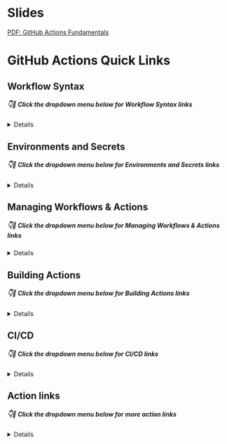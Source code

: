 # Slides

[PDF: GitHub Actions Fundamentals](https://github.com/gh-mentor/actions-training-materials/blob/main/slides/GitHub-Actions-Fundamentals.pdf)

# GitHub Actions Quick Links

## Workflow Syntax
##### 👇🔗 Click the dropdown menu below for Workflow Syntax links

<details>

### Basic Syntax

[GitHub Actions workflow syntax](https://docs.github.com/en/actions/reference/workflow-syntax-for-github-actions/) 

### Webhook Events

[Workflow syntax for scheduled events](https://docs.github.com/en/actions/reference/workflow-syntax-for-github-actions#onschedule/) 

[Scheduled events](https://docs.github.com/en/actions/reference/events-that-trigger-workflows#schedule/) 

### Scheduled Events

[Workflow syntax for events](https://docs.github.com/en/actions/reference/workflow-syntax-for-github-actions#on/)

[Events that trigger workflows](https://docs.github.com/en/actions/reference/events-that-trigger-workflows#webhook-events/) 

[Webhook event payloads](https://docs.github.com/en/developers/webhooks-and-events/webhooks/webhook-events-and-payloads/)

### Manual Events

[Manual events](https://docs.github.com/en/actions/reference/events-that-trigger-workflows#manual-events/)

[Workflow_dispatch API](https://docs.github.com/en/rest/reference/actions#create-a-workflow-dispatch-event/)

[Create a repository dispatch event](https://docs.github.com/en/rest/reference/repos#create-a-repository-dispatch-event/)

[GitHub CLI - trigger a workflow_dispatch event](https://cli.github.com/manual/gh_workflow_run/) 

### Runners

[Workflow syntax for runners](https://docs.github.com/en/actions/reference/workflow-syntax-for-github-actions#jobsjob_idruns-on)

[Using GitHub-hosted runners](https://docs.github.com/en/actions/using-github-hosted-runners)

[Using self-hosted runners](https://docs.github.com/en/actions/hosting-your-own-runners)

### GitHub Hosted Runners

[About GitHub-hosted runners](https://docs.github.com/en/actions/using-github-hosted-runners/about-github-hosted-runners) 

[Customizing GitHub-hosted runners](https://docs.github.com/en/actions/using-github-hosted-runners/customizing-github-hosted-runners) 

[List of pre-installed software on GitHub-hosted runners](https://github.com/actions/virtual-environments)

[Billing for GitHub Actions](https://docs.github.com/en/billing/managing-billing-for-github-actions/about-billing-for-github-actions)

[Usage limits for GitHub-hosted runners](https://docs.github.com/en/actions/reference/usage-limits-billing-and-administration#usage-limits) 

### Self Hosted Runners

[About self-hosted runners](https://docs.github.com/en/actions/hosting-your-own-runners/about-self-hosted-runners)

[Self-hosted runners usage limits](https://docs.github.com/en/actions/reference/usage-limits-billing-and-administration#usage-limits)

[Adding self-hosted runners](https://docs.github.com/en/actions/hosting-your-own-runners/adding-self-hosted-runners)

[Using a proxy with self-hosted runners](https://docs.github.com/en/actions/hosting-your-own-runners/using-a-proxy-server-with-self-hosted-runners) 

### Actions

[Workflow syntax for steps](https://docs.github.com/en/actions/reference/workflow-syntax-for-github-actions#jobsjob_idsteps)

[Essential features of GitHub Actions](https://docs.github.com/en/actions/learn-github-actions/essential-features-of-github-actions) 

[Storing workflow data as artifacts](https://docs.github.com/en/actions/using-workflows/storing-workflow-data-as-artifacts)

### Marketplace

[GitHub Marketplace](https://github.com/marketplace?type=actions)

[Publishing Actions to the GitHub Marketplace](https://docs.github.com/en/actions/creating-actions/publishing-actions-in-github-marketplace) 

### Starter Workflows

[Repository containing the starter workflows](https://github.com/actions/starter-workflows)

[Setting up CI using templates](https://docs.github.com/en/actions/guides/setting-up-continuous-integration-using-workflow-templates)

### Advanced Syntax

[Example permissions syntax](https://github.blog/changelog/2021-04-20-github-actions-control-permissions-for-github_token/)

[Workflow syntax](https://docs.github.com/en/actions/reference/workflow-syntax-for-github-actions)

[Service Containers](https://docs.github.com/en/actions/using-containerized-services/about-service-containers)

### Function Expressions

[Functions](https://docs.github.com/en/actions/reference/context-and-expression-syntax-for-github-actions#format)
  
</details>

## Environments and Secrets
##### 👇🔗 Click the dropdown menu below for Environments and Secrets links

<details>

[Environment docs](https://docs.github.com/en/actions/reference/environments)

[Workflow syntax](https://docs.github.com/en/actions/reference/workflow-syntax-for-github-actions#jobsjob_idenvironment)

[Deployment API](https://developer.github.com/v3/repos/deployments/)

### GitHub Secret Store

[Secrets](https://docs.github.com/en/actions/reference/encrypted-secrets)

### Types of Secrets

[Encrypted secrets](https://docs.github.com/en/actions/reference/encrypted-secrets) 

[Environment secrets](https://docs.github.com/en/actions/reference/encrypted-secrets#creating-encrypted-secrets-for-an-environment)

[Repository secrets](https://docs.github.com/en/actions/reference/encrypted-secrets#creating-encrypted-secrets-for-a-repository)

[Organization secrets](https://docs.github.com/en/actions/reference/encrypted-secrets#creating-encrypted-secrets-for-an-organization)

### Using Secrets in Workflows

[GITHUB_TOKEN](https://docs.github.com/en/actions/reference/authentication-in-a-workflow) 

[GITHUB_TOKEN permissions](https://docs.github.com/en/actions/reference/authentication-in-a-workflow#permissions-for-the-github_token)

### Permissions for GITHUB_TOKEN

[Source blog](https://github.blog/changelog/2021-04-20-github-actions-control-permissions-for-github_token/)
  
</details>

## Managing Workflows & Actions
##### 👇🔗 Click the dropdown menu below for Managing Workflows & Actions links

<details>

### Actions Policies

[Report Actions usage](https://github.com/ActionsDesk/report-action-usage)

[Enforcing Actions policies in your enterprise](https://docs.github.com/en/github/setting-up-and-managing-your-enterprise/setting-policies-for-organizations-in-your-enterprise-account/enforcing-github-actions-policies-in-your-enterprise-account)

[Enforcing Actions policies in your organizations](https://docs.github.com/en/organizations/managing-organization-settings/disabling-or-limiting-github-actions-for-your-organization) 

[Enforcing Actions policies in your repositories](https://docs.github.com/en/github/administering-a-repository/managing-repository-settings/disabling-or-limiting-github-actions-for-a-repository)

### Sharing Workflows in an organization

[Sharing workflows with your organization](https://docs.github.com/en/actions/learn-github-actions/sharing-workflows-with-your-organization/)

[Sharing workflows with GitHub Apps](https://github.github.io/practices-knowledge-base/3-actions/auth-as-github-app/)

[Actions best practices](https://github.github.io/practices-knowledge-base/3-actions/actions-best-practices/)

[Reusable workflows](https://docs.github.com/en/enterprise-cloud@latest/actions/learn-github-actions/reusing-workflows/)

### Sharing Actions

[Sharing actions and workflows](https://docs.github.com/en/enterprise-cloud@latest/actions/creating-actions/sharing-actions-and-workflows-with-your-enterprise/)

### Caching

[Cache support for GHES](https://github.com/github/roadmap/issues/273/) 

[GitHub Docs - Caching dependencies to speed up workflows](https://docs.github.com/en/actions/guides/caching-dependencies-to-speed-up-workflows/) 

[GitHub Action - actions/cache](https://github.com/actions/cache/)

### Best Practices on Actions in an Organization

[Actions best practices:](https://github.github.io/practices-knowledge-base/3-actions/actions-best-practices/)

  </details>

## Building Actions
##### 👇🔗 Click the dropdown menu below for Building Actions links

<details>

### Writing Your Own Actions

[Creating Actions](https://docs.github.com/en/actions/creating-actions/)

[Metadata syntax](https://docs.github.com/en/actions/creating-actions/metadata-syntax-for-github-actions/)

[JavaScript Actions](https://docs.github.com/en/actions/creating-actions/creating-a-javascript-action/)

[Typescript Actions](https://github.com/ActionsDesk/ps-typescript-template/)

[Docker Action](https://docs.github.com/en/actions/creating-actions/creating-a-docker-container-action/)

[Composite action](https://docs.github.com/en/actions/creating-actions/creating-a-composite-run-steps-action/)

[Actions toolkit](https://github.com/actions/toolkit)

[Super Linter](https://github.com/github/super-linter)

[GitHub cache action (see action.yml)](https://github.com/actions/cache)

### Using the GitHub API

[REST libraries](https://docs.github.com/en/rest/overview/libraries/) 

[GraphQL API](https://docs.github.com/en/graphql/) 

[JS Octokit documentation](https://octokit.github.io/rest.js/v18/) 

### Best Practices

[SOLID design principles](https://en.wikipedia.org/wiki/SOLID/)

[Semantic versioning https://semver.org/)

[Publish to the Marketplace](https://docs.github.com/en/actions/creating-actions/publishing-actions-in-github-marketplace/) 

[Actions templates](https://github.com/actions/) 

[Actions toolkit](https://github.com/actions/toolkit/) 

[TypeScript template from ActionsDesk](https://github.com/ActionsDesk/ps-typescript-template/)

[GitHub script](https://github.com/actions/github-script/)

[CLI pattern](https://github.com/ActionsDesk/admin-support-issueops-actions/)

</details>

## CI/CD
##### 👇🔗 Click the dropdown menu below for CI/CD links

<details>

### Basic CI workflow

[Learning lab](https://lab.github.com/githubtraining/github-actions:-continuous-integration/)

[Go CI workflow](https://github.com/gh-mentor/actions-go/blob/main/.github/workflows/CI.yml/)

### Linting

[Super-linter](https://github.com/github/super-linter/)

[Go lint](https://github.com/gh-mentor/actions-go/blob/main/samples/workflow-syntax/golangci-lint.yml/)

## Runners

[GitHub-hosted runners docs](https://docs.github.com/en/actions/using-github-hosted-runners/) 

[GitHub-hosted runner virtual environments](https://github.com/actions/virtual-environments/) 

[Self-hosted runner docs](https://docs.github.com/en/actions/hosting-your-own-runners/) 

### Adding Self-Hosted Runners

[Adding self-hosted runners](https://docs.github.com/en/enterprise-cloud@latest/actions/hosting-your-own-runners/adding-self-hosted-runners/)

### Runner Groups

[Managing access to self-hosted runners using groups](https://docs.github.com/en/enterprise-cloud@latest/actions/hosting-your-own-runners/managing-access-to-self-hosted-runners-using-groups/)

### Security with Self-Hosted Runners

[Security guides](https://docs.github.com/en/enterprise-cloud@latest/actions/security-guides/)

### Scaling Runners

[Roadmap for customizable runners on GHEC](https://github.com/github/roadmap/issues/161/)

## Additional Samples and Documentations

[Actions Changelog](https://github.blog/changelog/label/actions/)

[Azure](https://github.com/Azure/actions/)

[Actions workflow samples](https://github.com/Azure/actions-workflow-samples/)

</details>


## Action links
##### 👇🔗 Click the dropdown menu below for more action links

<details>

[Marketplace](https://github.com/marketplace)

[Checkout](https://github.com/actions/checkout)

[Dependabot version updates](https://docs.github.com/en/code-security/supply-chain-security/keeping-your-dependencies-updated-automatically/enabling-and-disabling-dependabot-version-updates)

</details>























